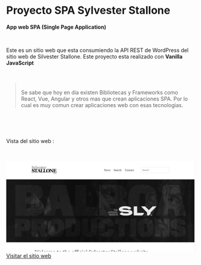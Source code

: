 # Proyecto SPA Sylvester Stallone

**App web SPA (Single Page Application)**

<br />

Este es un sitio web que esta consumiendo la API REST de WordPress del sitio web de Silvester Stallone. Este proyecto esta realizado con **Vanilla JavaScript** 

<br />

>
> <br /> Se sabe que hoy en dia existen Bibliotecas y Frameworks como React, Vue, Angular y otros mas que crean aplicaciones SPA. Por lo cual es muy comun crear aplicaciones web con esas tecnologias. 
<br/>

<br />
<br />
 
Vista del sitio web :

<br />

![The San Juan Mountains are beautiful!](/public/images/view-project-sylvester.PNG "San Juan Mountains")
<br />
[Visitar el sitio web](https://6539ad2c951c6406838596bf--neon-khapse-949975.netlify.app/)



